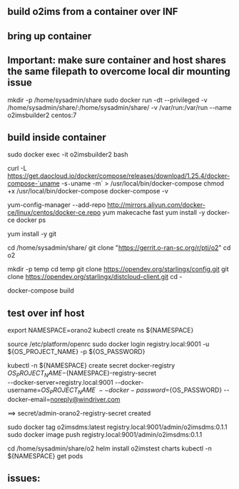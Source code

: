 
## build o2ims from a container over INF


## bring up container

## Important: make sure container and host shares the same filepath to overcome local dir mounting issue

mkdir -p /home/sysadmin/share
sudo docker run -dt --privileged -v /home/sysadmin/share/:/home/sysadmin/share/ -v /var/run:/var/run --name o2imsbuilder2 centos:7

## build inside container
sudo docker exec -it o2imsbuilder2 bash

curl -L https://get.daocloud.io/docker/compose/releases/download/1.25.4/docker-compose-`uname -s`-`uname -m` > /usr/local/bin/docker-compose
chmod +x /usr/local/bin/docker-compose
docker-compose -v

yum-config-manager --add-repo http://mirrors.aliyun.com/docker-ce/linux/centos/docker-ce.repo
yum makecache fast
yum install -y docker-ce
docker ps

yum install -y git

cd /home/sysadmin/share/
git clone "https://gerrit.o-ran-sc.org/r/pti/o2"
cd o2

mkdir -p temp
cd temp
git clone https://opendev.org/starlingx/config.git
git clone https://opendev.org/starlingx/distcloud-client.git
cd -

docker-compose build

## test over inf host
export NAMESPACE=orano2
kubectl create ns ${NAMESPACE}

source /etc/platform/openrc
sudo docker login registry.local:9001 -u ${OS_PROJECT_NAME} -p ${OS_PASSWORD}


kubectl -n ${NAMESPACE} create secret docker-registry ${OS_PROJECT_NAME}-${NAMESPACE}-registry-secret \
--docker-server=registry.local:9001 --docker-username=${OS_PROJECT_NAME} \
--docker-password=${OS_PASSWORD} --docker-email=noreply@windriver.com

==> secret/admin-orano2-registry-secret created

sudo docker tag o2imsdms:latest registry.local:9001/admin/o2imsdms:0.1.1
sudo docker image push registry.local:9001/admin/o2imsdms:0.1.1

cd /home/sysadmin/share/o2
helm install o2imstest charts
kubectl -n ${NAMESPACE} get pods


## issues:
